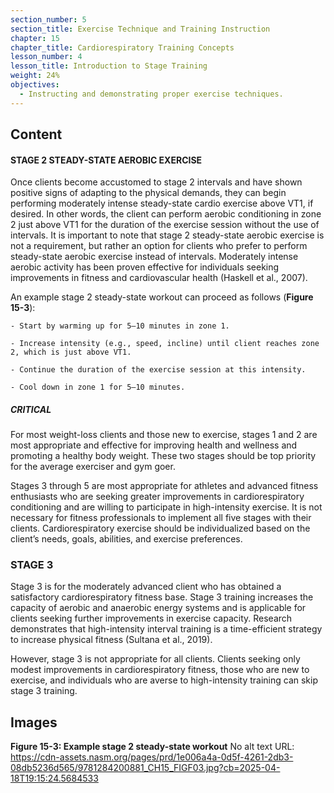 ```yaml
---
section_number: 5
section_title: Exercise Technique and Training Instruction
chapter: 15
chapter_title: Cardiorespiratory Training Concepts
lesson_number: 4
lesson_title: Introduction to Stage Training
weight: 24%
objectives:
  - Instructing and demonstrating proper exercise techniques.
---
```


## Content
#### STAGE 2 STEADY-STATE AEROBIC EXERCISE 

Once clients become accustomed to stage 2 intervals and have shown positive signs of adapting to the physical demands, they can begin performing moderately intense steady-state cardio exercise above VT1, if desired. In other words, the client can perform aerobic conditioning in zone 2 just above VT1 for the duration of the exercise session without the use of intervals. It is important to note that stage 2 steady-state aerobic exercise is not a requirement, but rather an option for clients who prefer to perform steady-state aerobic exercise instead of intervals. Mod­erately intense aerobic activity has been proven effective for individuals seeking improvements in fitness and cardiovascular health (Haskell et al., 2007).

An example stage 2 steady-state workout can proceed as follows (**Figure 15-3**):

	- Start by warming up for 5–10 minutes in zone 1.

	- Increase intensity (e.g., speed, incline) until client reaches zone 2, which is just above VT1.

	- Continue the duration of the exercise session at this intensity.

	- Cool down in zone 1 for 5–10 minutes.

##### CRITICAL

For most weight-loss clients and those new to exercise, stages 1 and 2 are most appropriate and effective for improving health and wellness and promoting a healthy body weight. These two stages should be top priority for the average exerciser and gym goer.

Stages 3 through 5 are most appropriate for athletes and advanced fitness enthusiasts who are seeking greater improvements in cardiorespiratory conditioning and are willing to participate in high-intensity exercise. It is not necessary for fitness professionals to implement all five stages with their clients. Cardiorespiratory exercise should be individualized based on the client’s needs, goals, abilities, and exercise preferences.

### STAGE 3 

Stage 3 is for the moderately advanced client who has obtained a satisfactory cardiorespiratory fitness base. Stage 3 training increases the capacity of aerobic and anaerobic energy systems and is applicable for clients seeking further improvements in exercise capacity. Research demon­strates that high-intensity interval training is a time-efficient strategy to increase physical fitness (Sultana et al., 2019).

However, stage 3 is not appropriate for all clients. Clients seeking only modest improvements in cardiorespiratory fitness, those who are new to exercise, and individuals who are averse to high-intensity training can skip stage 3 training.

## Images

**Figure 15-3: Example stage 2 steady-state workout**
No alt text
URL: https://cdn-assets.nasm.org/pages/prd/1e006a4a-0d5f-4261-2db3-08db5236d565/9781284200881_CH15_FIGF03.jpg?cb=2025-04-18T19:15:24.5684533
